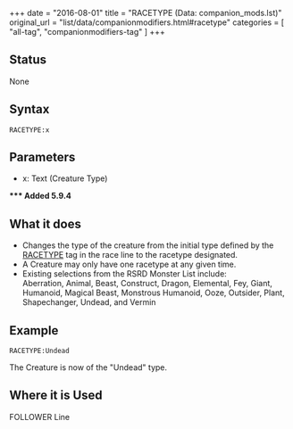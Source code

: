 +++
date = "2016-08-01"
title = "RACETYPE (Data: companion_mods.lst)"
original_url = "list/data/companionmodifiers.html#racetype"
categories = [ "all-tag", "companionmodifiers-tag" ]
+++

## Status

None

## Syntax

`RACETYPE:x`

## Parameters

-   x: Text (Creature Type)



**<span id="racetype"></span> \*\*\* Added 5.9.4**

What it does
------------

-   Changes the type of the creature from the initial type defined by
    the [RACETYPE](/list/data/races/racetype.html) tag in the race line
    to the racetype designated.
-   A Creature may only have one racetype at any given time.
-   Existing selections from the RSRD Monster List include:\
     Aberration, Animal, Beast, Construct, Dragon, Elemental, Fey,
    Giant, Humanoid, Magical Beast, Monstrous Humanoid, Ooze, Outsider,
    Plant, Shapechanger, Undead, and Vermin

Example
-------

`RACETYPE:Undead`

The Creature is now of the "Undead" type.

Where it is Used
----------------

FOLLOWER Line

